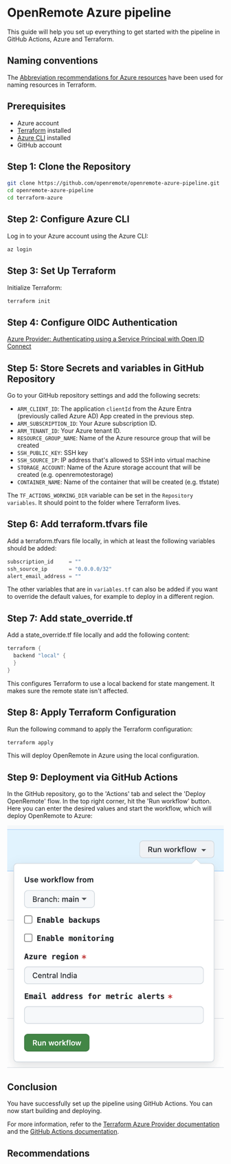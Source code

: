 # OpenRemote Azure pipeline

This guide will help you set up everything to get started with the pipeline in GitHub Actions, Azure and Terraform.

## Naming conventions
The [Abbreviation recommendations for Azure resources](https://learn.microsoft.com/en-us/azure/cloud-adoption-framework/ready/azure-best-practices/resource-abbreviations) have been used for naming resources in Terraform.

## Prerequisites

- Azure account
- [Terraform](https://developer.hashicorp.com/terraform/tutorials/aws-get-started/install-cli) installed
- [Azure CLI](https://learn.microsoft.com/en-us/cli/azure/install-azure-cli) installed
- GitHub account

## Step 1: Clone the Repository

```sh
git clone https://github.com/openremote/openremote-azure-pipeline.git
cd openremote-azure-pipeline
cd terraform-azure
```

## Step 2: Configure Azure CLI

Log in to your Azure account using the Azure CLI:

```sh
az login
```

## Step 3: Set Up Terraform

Initialize Terraform:

```sh
terraform init
```

## Step 4: Configure OIDC Authentication

[Azure Provider: Authenticating using a Service Principal with Open ID Connect](https://registry.terraform.io/providers/hashicorp/azurerm/latest/docs/guides/service_principal_oidc)

## Step 5: Store Secrets and variables in GitHub Repository

Go to your GitHub repository settings and add the following secrets:

- `ARM_CLIENT_ID`: The application `clientId` from the Azure Entra (previously called Azure AD) App created in the previous step.
- `ARM_SUBSCRIPTION_ID`: Your Azure subscription ID.
- `ARM_TENANT_ID`: Your Azure tenant ID.
- `RESOURCE_GROUP_NAME`: Name of the Azure resource group that will be created
- `SSH_PUBLIC_KEY`: SSH key
- `SSH_SOURCE_IP`: IP address that's allowed to SSH into virtual machine
- `STORAGE_ACCOUNT`: Name of the Azure storage account that will be created (e.g. openremotestorage)
- `CONTAINER_NAME`: Name of the container that will be created (e.g. tfstate)

The `TF_ACTIONS_WORKING_DIR` variable can be set in the `Repository variables`. It should point to the folder where Terraform lives.

## Step 6: Add terraform.tfvars file
Add a terraform.tfvars file locally, in which at least the following variables should be added:

```go
subscription_id     = ""
ssh_source_ip       = "0.0.0.0/32"
alert_email_address = ""
```

The other variables that are in `variables.tf` can also be added if you want to override the default values, for example to deploy in a different region.

## Step 7: Add state_override.tf
Add a state_override.tf file locally and add the following content:


```go
terraform {
  backend "local" {
  }
}
```

This configures Terraform to use a local backend for state mangement. It makes sure the remote state isn't affected.

## Step 8: Apply Terraform Configuration

Run the following command to apply the Terraform configuration:

```sh
terraform apply
```

This will deploy OpenRemote in Azure using the local configuration.

## Step 9: Deployment via GitHub Actions

In the GitHub repository, go to the 'Actions' tab and select the 'Deploy OpenRemote' flow.
In the top right corner, hit the 'Run workflow' button. Here you can enter the desired values and start the workflow, which will deploy OpenRemote to Azure:

![Image of triggering the workflow in GitHub Actions](./docs/img/Github-Actions-Workflow.png)

## Conclusion

You have successfully set up the pipeline using GitHub Actions. You can now start building and deploying.

For more information, refer to the [Terraform Azure Provider documentation](https://registry.terraform.io/providers/hashicorp/azurerm/latest/docs) and the [GitHub Actions documentation](https://docs.github.com/en/actions).

## Recommendations
